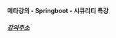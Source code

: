 #### 메타강의 - Springboot - 시큐리티 특강

##### [강의주소](https://www.youtube.com/watch?v=GEv_hw0VOxE&list=PL93mKxaRDidERCyMaobSLkvSPzYtIk0Ah)
